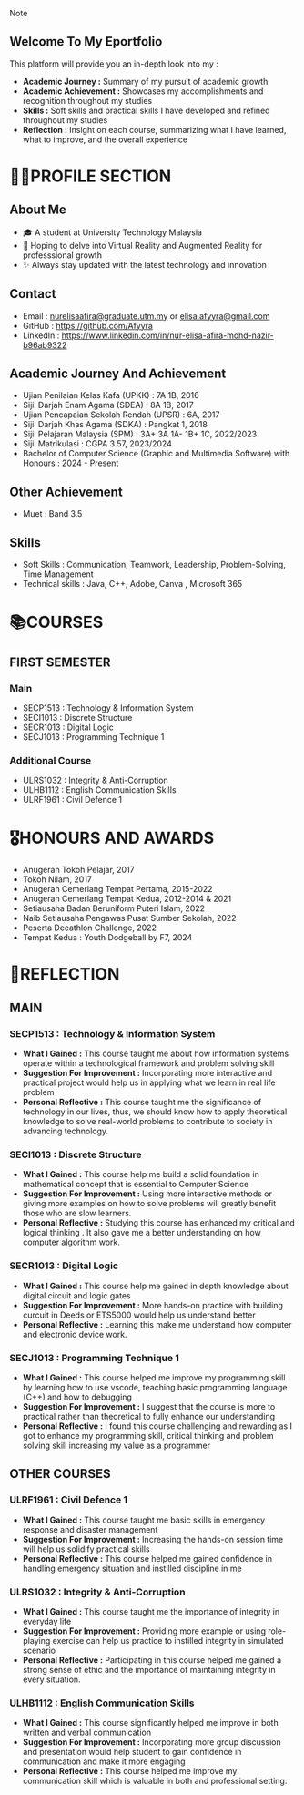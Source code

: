 > [!NOTE]
> ## Welcome To My Eportfolio
>This platform will provide you an in-depth look into my :
>- **Academic Journey :** Summary of my pursuit of academic growth
>- **Academic Achievement :** Showcases my accomplishments and recognition throughout my studies
>- **Skills :** Soft skills and practical skills I have developed and refined throughout my studies
>- **Reflection :** Insight on each course, summarizing what I have learned, what to improve, and the overall experience

# 👩‍🎓PROFILE SECTION  
## About Me  
- 🎓 A student at University Technology Malaysia
- 🌟 Hoping to delve into Virtual Reality and Augmented Reality for professsional growth
- ✨ Always stay updated with the latest technology and innovation

## Contact
* Email : nurelisaafira@graduate.utm.my or elisa.afyyra@gmail.com
* GitHub : https://github.com/Afyyra
* LinkedIn : https://www.linkedin.com/in/nur-elisa-afira-mohd-nazir-b96ab9322

## Academic Journey And Achievement
+ Ujian Penilaian Kelas Kafa (UPKK) : 7A 1B, 2016
+ Sijil Darjah Enam Agama (SDEA) : 8A 1B, 2017
+ Ujian Pencapaian Sekolah Rendah (UPSR) : 6A, 2017
+ Sijil Darjah Khas Agama (SDKA) : Pangkat 1, 2018
+ Sijil Pelajaran Malaysia (SPM) : 3A+ 3A 1A- 1B+ 1C, 2022/2023
+ Sijil Matrikulasi : CGPA 3.57, 2023/2024
+ Bachelor of Computer Science (Graphic and Multimedia Software) with Honours : 2024 - Present

## Other Achievement
+ Muet : Band 3.5

## Skills
+ Soft Skills : Communication, Teamwork, Leadership, Problem-Solving, Time Management
+ Technical skills : Java, C++, Adobe, Canva , Microsoft 365 

# 📚COURSES
## FIRST SEMESTER
### Main
+ SECP1513 : Technology & Information System
+ SECI1013 : Discrete Structure
+ SECR1013 : Digital Logic
+ SECJ1013 : Programming Technique 1

### Additional Course
+ ULRS1032 : Integrity & Anti-Corruption
+ ULHB1112 : English Communication Skills
+ ULRF1961 : Civil Defence 1

# 🎖HONOURS AND AWARDS 
+ Anugerah Tokoh Pelajar, 2017
+ Tokoh Nilam, 2017
+ Anugerah Cemerlang Tempat Pertama, 2015-2022
+ Anugerah Cemerlang Tempat Kedua, 2012-2014 & 2021
+ Setiausaha Badan Beruniform Puteri Islam, 2022
+ Naib Setiausaha Pengawas Pusat Sumber Sekolah, 2022
+ Peserta Decathlon Challenge, 2022
+ Tempat Kedua : Youth Dodgeball by F7, 2024

# 📝REFLECTION
## MAIN
### SECP1513 : Technology & Information System
- **What I Gained :** This course taught me about how information systems operate within a technological framework and problem solving skill
- **Suggestion For Improvement :** Incorporating more interactive and practical project would help us in applying what we learn in real life problem
- **Personal Reflective :** This course taught me the significance of technology in our lives, thus, we should know how to apply theoretical knowledge to solve real-world problems to contribute to society in advancing technology.
### SECI1013 : Discrete Structure
+ **What I Gained :** This course help me build a solid foundation in mathematical concept that is essential to Computer Science
+ **Suggestion For Improvement :** Using more interactive methods or giving more examples on how to solve problems will greatly benefit those who are slow learners.
+ **Personal Reflective :** Studying this course has enhanced my critical and logical thinking . It also gave me a better understanding on how computer algorithm work.
### SECR1013 : Digital Logic
- **What I Gained :** This course help me gained in depth knowledge about digital circuit and logic gates 
- **Suggestion For Improvement :** More hands-on practice with building curcuit in Deeds or ETS5000 would help us understand better
- **Personal Reflective :** Learning this make me understand how computer and electronic device work.
### SECJ1013 : Programming Technique 1
+ **What I Gained :** This course helped me improve my programming skill by learning how to use vscode, teaching basic programming language (C++) and how to debugging
+ **Suggestion For Improvement :** I suggest that the course is more to practical rather than theoretical to fully enhance our understanding
+ **Personal Reflective :** I found this course challenging and rewarding as I got to enhance my programming skill, critical thinking and problem solving skill increasing my value as a programmer
## OTHER COURSES
### ULRF1961 : Civil Defence 1
- **What I Gained :** This course taught me basic skills in emergency response and disaster management
- **Suggestion For Improvement :** Increasing the hands-on session time will help us solidify practical skills
- **Personal Reflective :** This course helped me gained confidence in handling emergency situation and instilled discipline in me
### ULRS1032 : Integrity & Anti-Corruption
+ **What I Gained :** This course taught me the importance of integrity in everyday life 
+ **Suggestion For Improvement :** Providing more example or using role-playing exercise can help us practice to instilled integrity in simulated scenario
+ **Personal Reflective :** Participating in this course helped me gained a strong sense of ethic and the importance of maintaining integrity in every situation.
### ULHB1112 : English Communication Skills
- **What I Gained :** This course significantly helped me improve in both written and verbal communication
- **Suggestion For Improvement :** Incorporating more group discussion and presentation would help student to gain confidence in communication and make it more engaging
- **Personal Reflective :** This course helped me improve my communication skill which is valuable in both and professional setting.
